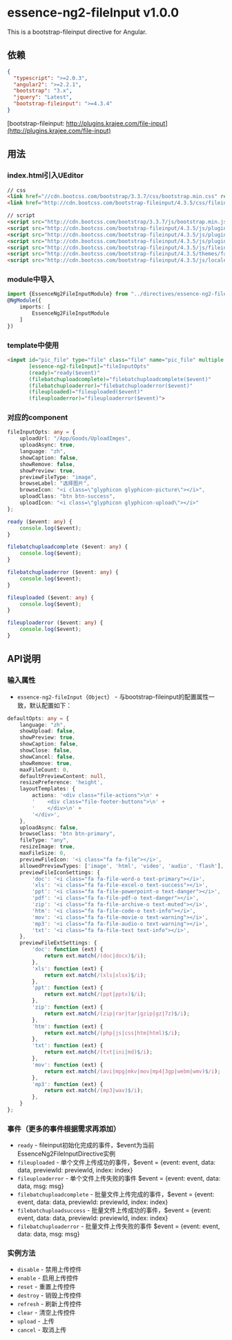 # essence-ng2-fileInput v1.0.0

This is a bootstrap-fileinput directive for Angular.

## 依赖
```json
{
  "typescript": ">=2.0.3",
  "angular2": ">=2.2.1",
  "bootstrap": "3.x",
  "jquery": "Latest",
  "bootstrap-fileinput": ">=4.3.4"
}
```

[bootstrap-fileinput: http://plugins.krajee.com/file-input](http://plugins.krajee.com/file-input)

## 用法

### index.html引入UEditor
```html
// css
<link href="//cdn.bootcss.com/bootstrap/3.3.7/css/bootstrap.min.css" rel="stylesheet">
<link href="http://cdn.bootcss.com/bootstrap-fileinput/4.3.5/css/fileinput.min.css" rel="stylesheet">

// script
<script src="http://cdn.bootcss.com/bootstrap/3.3.7/js/bootstrap.min.js"></script>
<script src="http://cdn.bootcss.com/bootstrap-fileinput/4.3.5/js/plugins/canvas-to-blob.min.js"></script>
<script src="http://cdn.bootcss.com/bootstrap-fileinput/4.3.5/js/plugins/sortable.min.js"></script>
<script src="http://cdn.bootcss.com/bootstrap-fileinput/4.3.5/js/plugins/purify.min.js"></script>
<script src="http://cdn.bootcss.com/bootstrap-fileinput/4.3.5/js/fileinput.min.js"></script>
<script src="http://cdn.bootcss.com/bootstrap-fileinput/4.3.5/themes/fa/theme.js"></script>
<script src="http://cdn.bootcss.com/bootstrap-fileinput/4.3.5/js/locales/zh.js"></script>
```

### module中导入
```typescript
import {EssenceNg2FileInputModule} from "../directives/essence-ng2-fileInput";
@NgModule({
    imports: [
        EssenceNg2FileInputModule
    ]
})
```

### template中使用
```html
<input id="pic_file" type="file" class="file" name="pic_file" multiple
       [essence-ng2-fileInput]="fileInputOpts"
       (ready)="ready($event)"
       (filebatchuploadcomplete)="filebatchuploadcomplete($event)"
       (filebatchuploaderror)="filebatchuploaderror($event)"
       (fileuploaded)="fileuploaded($event)"
       (fileuploaderror)="fileuploaderror($event)">
```

### 对应的component
```typescript
fileInputOpts: any = {
    uploadUrl: "/App/Goods/UploadImges",
    uploadAsync: true,
    language: "zh",
    showCaption: false,
    showRemove: false,
    showPreview: true,
    previewFileType: "image",
    browseLabel: "选择图片",
    browseIcon: "<i class=\"glyphicon glyphicon-picture\"></i>",
    uploadClass: "btn btn-success",
    uploadIcon: "<i class=\"glyphicon glyphicon-upload\"></i>"
};

ready ($event: any) {
    console.log($event);
}

filebatchuploadcomplete ($event: any) {
    console.log($event);
}

filebatchuploaderror ($event: any) {
    console.log($event);
}

fileuploaded ($event: any) {
    console.log($event);
}

fileuploaderror ($event: any) {
    console.log($event);
}
```

## API说明

### 输入属性

- `essence-ng2-fileInput`（`Object`） - 与bootstrap-fileinput的配置属性一致，默认配置如下：
```typescript
defaultOpts: any = {
    language: "zh",
    showUpload: false,
    showPreview: true,
    showCaption: false,
    showClose: false,
    showCancel: false,
    showRemove: true,
    maxFileCount: 0,
    defaultPreviewContent: null,
    resizePreference: 'height',
    layoutTemplates: {
        actions: '<div class="file-actions">\n' +
        '    <div class="file-footer-buttons">\n' +
        '    </div>\n' +
        '</div>',
    },
    uploadAsync: false,
    browseClass: "btn btn-primary",
    fileType: "any",
    resizeImage: true,
    maxFileSize: 0,
    previewFileIcon: '<i class="fa fa-file"></i>',
    allowedPreviewTypes: ['image', 'html', 'video', 'audio', 'flash'],
    previewFileIconSettings: {
        'doc': '<i class="fa fa-file-word-o text-primary"></i>',
        'xls': '<i class="fa fa-file-excel-o text-success"></i>',
        'ppt': '<i class="fa fa-file-powerpoint-o text-danger"></i>',
        'pdf': '<i class="fa fa-file-pdf-o text-danger"></i>',
        'zip': '<i class="fa fa-file-archive-o text-muted"></i>',
        'htm': '<i class="fa fa-file-code-o text-info"></i>',
        'mov': '<i class="fa fa-file-movie-o text-warning"></i>',
        'mp3': '<i class="fa fa-file-audio-o text-warning"></i>',
        'txt': '<i class="fa fa-file-text text-info"></i>',
    },
    previewFileExtSettings: {
        'doc': function (ext) {
            return ext.match(/(doc|docx)$/i);
        },
        'xls': function (ext) {
            return ext.match(/(xls|xlsx)$/i);
        },
        'ppt': function (ext) {
            return ext.match(/(ppt|pptx)$/i);
        },
        'zip': function (ext) {
            return ext.match(/(zip|rar|tar|gzip|gz|7z)$/i);
        },
        'htm': function (ext) {
            return ext.match(/(php|js|css|htm|html)$/i);
        },
        'txt': function (ext) {
            return ext.match(/(txt|ini|md)$/i);
        },
        'mov': function (ext) {
            return ext.match(/(avi|mpg|mkv|mov|mp4|3gp|webm|wmv)$/i);
        },
        'mp3': function (ext) {
            return ext.match(/(mp3|wav)$/i);
        },
    }
};
```

### 事件（更多的事件根据需求再添加）

- `ready` - fileinput初始化完成的事件，$event为当前EssenceNg2FileInputDirective实例
- `fileuploaded` - 单个文件上传成功的事件，$event = {event: event, data: data, previewId: previewId, index: index}
- `fileuploaderror` - 单个文件上传失败的事件 $event = {event: event, data: data, msg: msg}
- `filebatchuploadcomplete` - 批量文件上传完成的事件，$event = {event: event, data: data, previewId: previewId, index: index}
- `filebatchuploadsuccess` - 批量文件上传成功的事件，$event = {event: event, data: data, previewId: previewId, index: index}
- `filebatchuploaderror` - 批量文件上传失败的事件 $event = {event: event, data: data, msg: msg}

### 实例方法

- `disable` - 禁用上传控件
- `enable` - 启用上传控件
- `reset` - 重置上传控件
- `destroy` - 销毁上传控件
- `refresh` - 刷新上传控件
- `clear` - 清空上传控件
- `upload` - 上传
- `cancel` - 取消上传
